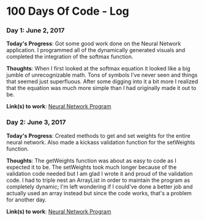 # 100 Days Of Code - Log

### Day 1: June 2, 2017

**Today's Progress**: Got some good work done on the Neural Network application. I programmed all of the dynamically generated visuals and completed the integration of the softmax function.

**Thoughts**: When I first looked at the softmax equation it looked like a big jumble of unrecognizable math. Tons of symbols I've never seen and things that seemed just superfluous. After some digging into it a bit more I realized that the equation was much more simple than I had originally made it out to be.

**Link(s) to work**: [Neural Network Program](https://github.com/eldaromer/Neural-Network)

### Day 2: June 3, 2017

**Today's Progress**: Created methods to get and set weights for the entire neural network. Also made a kickass validation function for the setWeights function.

**Thoughts**: The getWeights function was about as easy to code as I expected it to be. The setWeights took much longer because of the validation code needed but I am glad I wrote it and proud of the validation code. I had to triple nest an ArrayList in order to maintain the program as completely dynamic; I'm left wondering if I could've done a better job and actually used an array instead but since the code works, that's a problem for another day.

**Link(s) to work**: [Neural Network Program](https://github.com/eldaromer/Neural-Network)
